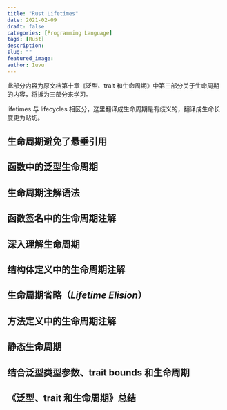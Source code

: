 ```yaml
---
title: "Rust Lifetimes"
date: 2021-02-09
draft: false
categories: [Programming Language]
tags: [Rust]
description: 
slug: ""
featured_image:
author: 1uvu
---
```


此部分内容为原文档第十章《泛型、trait 和生命周期》中第三部分关于生命周期的内容，将拆为三部分来学习。

lifetimes 与 lifecycles 相区分，这里翻译成生命周期是有歧义的，翻译成生命长度更为贴切。

## 生命周期避免了悬垂引用



## 函数中的泛型生命周期



## 生命周期注解语法



## 函数签名中的生命周期注解



## 深入理解生命周期



## 结构体定义中的生命周期注解



## 生命周期省略（*Lifetime Elision*）



## 方法定义中的生命周期注解



## 静态生命周期



## 结合泛型类型参数、trait bounds 和生命周期



## 《泛型、trait 和生命周期》总结

